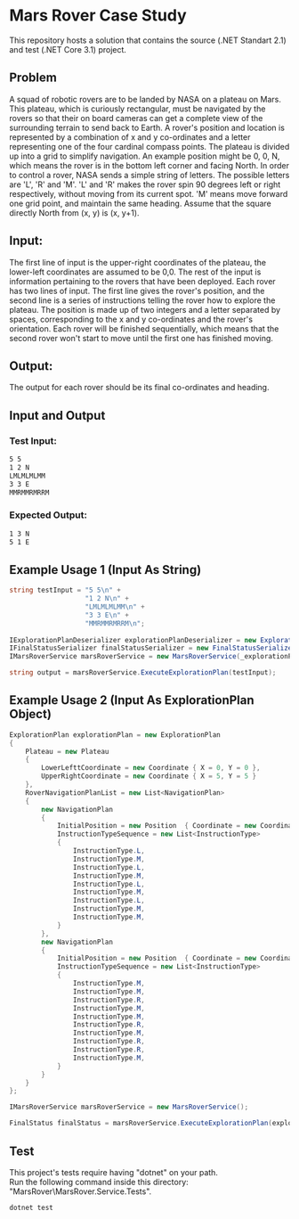 # Mars Rover Case Study

This repository hosts a solution that contains the source (.NET Standart 2.1) and test (.NET Core 3.1) project.

## Problem
A squad of robotic rovers are to be landed by NASA on a plateau on Mars. This plateau, which is curiously rectangular, must be navigated by the rovers so that their on board cameras can get a complete view of the surrounding terrain to send back to Earth.
A rover's position and location is represented by a combination of x and y co-ordinates and a letter representing one of the four cardinal compass points. The plateau is divided up into a grid to simplify navigation. An example position might be 0, 0, N, which means the rover is in the bottom left corner and facing North.
In order to control a rover, NASA sends a simple string of letters. The possible letters are 'L', 'R' and 'M'. 'L' and 'R' makes the rover spin 90 degrees left or right respectively, without moving from its current spot. 'M' means move forward one grid point, and maintain the same heading.
Assume that the square directly North from (x, y) is (x, y+1).

## Input: 
The first line of input is the upper-right coordinates of the plateau, the lower-left coordinates are assumed to be 0,0.
The rest of the input is information pertaining to the rovers that have been deployed. Each rover has two lines of input. The first line gives the rover's position, and the second line is a series of instructions telling the rover how to explore the plateau.
The position is made up of two integers and a letter separated by spaces, corresponding to the x and y co-ordinates and the rover's orientation.
Each rover will be finished sequentially, which means that the second rover won't start to move until the first one has finished moving.

## Output: 
The output for each rover should be its final co-ordinates and heading.

## Input and Output
### Test Input:
```bash
5 5
1 2 N
LMLMLMLMM
3 3 E
MMRMMRMRRM
```  
### Expected Output:
```bash
1 3 N
5 1 E
```

## Example Usage 1 (Input As String)
```csharp
string testInput = "5 5\n" +
                   "1 2 N\n" +
                   "LMLMLMLMM\n" +
                   "3 3 E\n" +
                   "MMRMMRMRRM\n";
                   
IExplorationPlanDeserializer explorationPlanDeserializer = new ExplorationPlanDeserializer();
IFinalStatusSerializer finalStatusSerializer = new FinalStatusSerializer();
IMarsRoverService marsRoverService = new MarsRoverService(_explorationPlanDeserializer, _finalStatusSerializer);

string output = marsRoverService.ExecuteExplorationPlan(testInput);
```

## Example Usage 2 (Input As ExplorationPlan Object)
```csharp
ExplorationPlan explorationPlan = new ExplorationPlan
{
    Plateau = new Plateau
    {
        LowerLefttCoordinate = new Coordinate { X = 0, Y = 0 },
        UpperRightCoordinate = new Coordinate { X = 5, Y = 5 }
    },
    RoverNavigationPlanList = new List<NavigationPlan>
    {
        new NavigationPlan
        {
            InitialPosition = new Position  { Coordinate = new Coordinate { X = 1, Y = 2 }, DirectionType = DirectionType.N },
            InstructionTypeSequence = new List<InstructionType> 
            { 
                InstructionType.L, 
                InstructionType.M,
                InstructionType.L,
                InstructionType.M,
                InstructionType.L,
                InstructionType.M,
                InstructionType.L,
                InstructionType.M,
                InstructionType.M,
            }
        },
        new NavigationPlan
        {
            InitialPosition = new Position  { Coordinate = new Coordinate { X = 3, Y = 3 }, DirectionType = DirectionType.E },
            InstructionTypeSequence = new List<InstructionType>
            {
                InstructionType.M,
                InstructionType.M,
                InstructionType.R,
                InstructionType.M,
                InstructionType.M,
                InstructionType.R,
                InstructionType.M,
                InstructionType.R,
                InstructionType.R,
                InstructionType.M,
            }
        }
    }
};

IMarsRoverService marsRoverService = new MarsRoverService();

FinalStatus finalStatus = marsRoverService.ExecuteExplorationPlan(explorationPlan);
```

## Test
This project's tests require having "dotnet" on your path.  
Run the following command inside this directory: "MarsRover\MarsRover.Service.Tests".
```
dotnet test
```